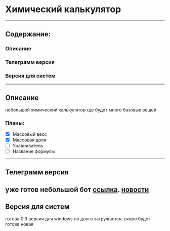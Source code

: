 # Химический калькулятор
---
## Содержание:
### Описание
### Телеграмм версия
### Версия для систем 
---
## Описание
небольшой химический калькулятор где будет много базовых вещей
### Планы:
-[x] Массовый весс  
-[x] Массовая доля  
-[ ] Уравниватель  
-[ ] Название формулы  
---
## Телеграмм версия
уже готов небольшой бот [ссылка](https://t.me/ChimCalc_bot "телеграмм").             [новости](https://t.me/ChimCalcNEWS "телеграмм")
---
## Версия для систем
готова 0.3 версия для windows но долго загружается. скоро будет готова новая 